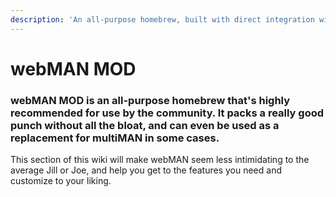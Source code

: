 ```yaml
---
description: 'An all-purpose homebrew, built with direct integration with the system.'
---
```


# webMAN MOD

### webMAN MOD is an all-purpose homebrew that's highly recommended for use by the community. It packs a really good punch without all the bloat, and can even be used as a replacement for multiMAN in some cases.

This section of this wiki will make webMAN seem less intimidating to the average Jill or Joe, and help you get to the features you need and customize to your liking.

